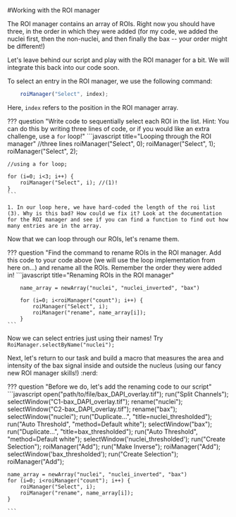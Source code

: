 #Working with the ROI manager

The ROI manager contains an array of ROIs. Right now you should have three, in the order in which they were added (for my code, we added the nuclei first, then the non-nuclei, and then finally the bax -- your order might be different!)

Let's leave behind our script and play with the ROI manager for a bit. We will integrate this back into our code soon.

To select an entry in the ROI manager, we use the following command:

```javascript title="Selecting ROIs in the ROI manager"
    roiManager("Select", index);
```

Here, `index` refers to the position in the ROI manager array. 

??? question "Write code to sequentially select each ROI in the list. Hint: You can do this by writing three lines of code, or if you would like an extra challenge, use a `for` loop!"
    ```javascript title="Looping through the ROI manager"
    //three lines
    roiManager("Select", 0);
    roiManager("Select", 1);
    roiManager("Select", 2);

    //using a for loop;

    for (i=0; i<3; i++) {
        roiManager("Select", i); //(1)!
    }
    ```

    1. In our loop here, we have hard-coded the length of the roi list (3). Why is this bad? How could we fix it? Look at the documentation for the ROI manager and see if you can find a function to find out how many entries are in the array.
    

Now that we can loop through our ROIs, let's rename them.

??? question "Find the command to rename ROIs in the ROI manager. Add this code to your code above (we will use the loop implementation from here on...) and rename all the ROIs. Remember the order they were added in!
    ```javascript title="Renaming ROIs in the ROI manager"
        
        name_array = newArray("nuclei", "nuclei_inverted", "bax")
        
        for (i=0; i<roiManager("count"); i++) {
            roiManager("Select", i);
            roiManager("rename", name_array[i]);
        }
    ```

Now we can select entries just using their names! Try `RoiManager.selectByName("nuclei");`

Next, let's return to our task and build a macro that measures the area and intensity of the bax signal inside and outside the nucleus (using our fancy new ROI manager skills!) :nerd:

??? question "Before we do, let's add the renaming code to our script"
    ```javascript
    open("path/to/file/bax_DAPI_overlay.tif");
    run("Split Channels");
    selectWindow("C1-bax_DAPI_overlay.tif");
    rename("nuclei");
    selectWindow("C2-bax_DAPI_overlay.tif");
    rename("bax");
    selectWindow("nuclei");
    run("Duplicate...", "title=nuclei_thresholded");
    run("Auto Threshold", "method=Default white");
    selectWindow("bax");
    run("Duplicate...", "title=bax_thresholded");
    run("Auto Threshold", "method=Default white");
    selectWindow('nuclei_thresholded');
    run("Create Selection");
    roiManager("Add");
    run("Make Inverse");
    roiManager("Add");
    selectWindow('bax_thresholded');
    run("Create Selection");
    roiManager("Add");
    
    name_array = newArray("nuclei", "nuclei_inverted", "bax")
    for (i=0; i<roiManager("count"); i++) {
        roiManager("Select", i);
        roiManager("rename", name_array[i]);
    }
        
    ```